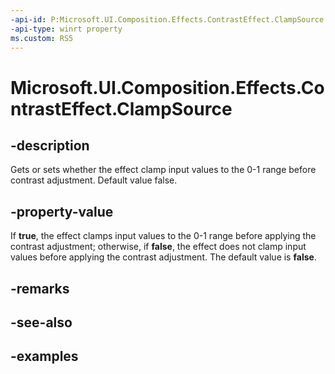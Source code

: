 ```yaml
---
-api-id: P:Microsoft.UI.Composition.Effects.ContrastEffect.ClampSource
-api-type: winrt property
ms.custom: RS5
---
```


<!-- Property syntax.
public bool ClampSource { get;  set; }
-->

# Microsoft.UI.Composition.Effects.ContrastEffect.ClampSource

## -description
Gets or sets whether the effect clamp input values to the 0-1 range before contrast adjustment. Default value false.

## -property-value
If **true**, the effect clamps input values to the 0-1 range before applying the contrast adjustment; otherwise, if **false**, the effect does not clamp input values before applying the contrast adjustment. The default value is **false**. 

## -remarks

## -see-also

## -examples

